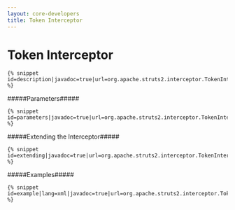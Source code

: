 ```yaml
---
layout: core-developers
title: Token Interceptor
---
```


# Token Interceptor



~~~~~~~
{% snippet id=description|javadoc=true|url=org.apache.struts2.interceptor.TokenInterceptor %}
~~~~~~~

#####Parameters#####



~~~~~~~
{% snippet id=parameters|javadoc=true|url=org.apache.struts2.interceptor.TokenInterceptor %}
~~~~~~~

#####Extending the Interceptor#####



~~~~~~~
{% snippet id=extending|javadoc=true|url=org.apache.struts2.interceptor.TokenInterceptor %}
~~~~~~~

#####Examples#####



~~~~~~~
{% snippet id=example|lang=xml|javadoc=true|url=org.apache.struts2.interceptor.TokenInterceptor %}
~~~~~~~

